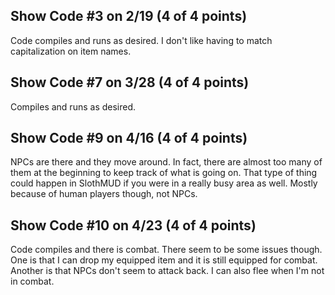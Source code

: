 ## Show Code #3 on 2/19 (4 of 4 points)

Code compiles and runs as desired. I don't like having to match capitalization on item names.

## Show Code #7 on 3/28 (4 of 4 points)

Compiles and runs as desired.

## Show Code #9 on 4/16 (4 of 4 points)

NPCs are there and they move around. In fact, there are almost too many of them at the beginning to keep track of
what is going on. That type of thing could happen in SlothMUD if you were in a really busy area as well. Mostly
because of human players though, not NPCs.

## Show Code #10 on 4/23 (4 of 4 points)

Code compiles and there is combat. There seem to be some issues though. One is that I can drop my equipped item
and it is still equipped for combat. Another is that NPCs don't seem to attack back. I can also flee when I'm not
in combat.
